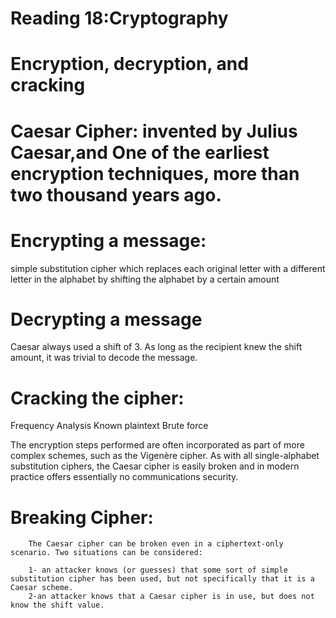 # Reading 18:Cryptography

# Encryption, decryption, and cracking 

# Caesar Cipher: invented by Julius Caesar,and One of the earliest encryption techniques, more than two thousand years ago.

# Encrypting a message: 
simple substitution cipher which replaces each original letter with a different letter in the alphabet by shifting the alphabet by a certain amount

# Decrypting a message
Caesar always used a shift of 3. As long as the recipient knew the shift amount, it was trivial to decode the message.

# Cracking the cipher: 

Frequency Analysis
Known plaintext
Brute force


The encryption steps performed are often incorporated as part of more complex schemes, such as the Vigenère cipher. As with all single-alphabet substitution ciphers, the Caesar cipher is easily broken and in modern practice offers essentially no communications security.

# Breaking Cipher:

        The Caesar cipher can be broken even in a ciphertext-only scenario. Two situations can be considered:

        1- an attacker knows (or guesses) that some sort of simple substitution cipher has been used, but not specifically that it is a Caesar scheme.
        2-an attacker knows that a Caesar cipher is in use, but does not know the shift value.